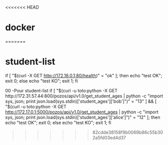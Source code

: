 <<<<<<< HEAD
# docker
=======
# student-list

if [ "$(curl -X GET http://172.18.0.1:80/health)" = "ok" ]; then echo "test OK"; exit 0; else echo "test KO"; exit 1; fi

00 -Pour student-list
if [ "$(curl -u toto:python -X GET http://172.31.57.44:800/pozos/api/v1.0/get_student_ages | python 
	 -c "import sys, json; print json.load(sys.stdin)['student_ages']['bob']")" = "13" ] &&
	 [ "$(curl -u toto:python -X GET http://172.17.0.1:5000/pozos/api/v1.0/get_student_ages | python
	 -c "import sys, json; print json.load(sys.stdin)['student_ages']['alice']")" = "12" ]; 
	 then echo "test OK"; exit 0; else echo "test KO"; exit 1; fi
>>>>>>> 82cdde38158f9b0069b86c55b302a5fd03ed4d37
